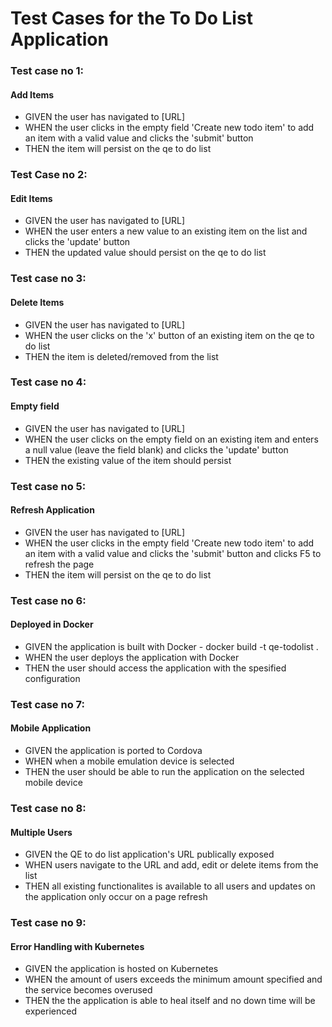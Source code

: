 # Test Cases for the To Do List Application #
### Test case no 1: ###
#### Add Items ####
- GIVEN the user has navigated to [URL]
- WHEN the user clicks in the empty field 'Create new todo item' to add an item with a valid value and clicks the 'submit' button
- THEN the item will persist on the qe to do list

### Test Case no 2: ###
#### Edit Items ####
- GIVEN the user has navigated to [URL]
- WHEN the user enters a new value to an existing item on the list and clicks the 'update' button
- THEN the updated value should persist on the qe to do list

### Test case no 3: ###
#### Delete Items ####
- GIVEN the user has navigated to [URL]
- WHEN the user clicks on the 'x' button of an existing item on the qe to do list
- THEN the item is deleted/removed from the list

### Test case no 4: ###
#### Empty field ####
- GIVEN the user has navigated to [URL]
- WHEN the user clicks on the empty field on an existing item and enters a null value (leave the field blank) and clicks the 'update' button
- THEN the existing value of the item should persist

### Test case no 5: ###
#### Refresh Application ####
- GIVEN the user has navigated to [URL]
- WHEN the user clicks in the empty field 'Create new todo item' to add an item with a valid value and clicks the 'submit' button and clicks F5 to refresh the page
- THEN the item will persist on the qe to do list

### Test case no 6: ###
#### Deployed in Docker ####
- GIVEN the application is built with Docker - docker build -t qe-todolist .
- WHEN the user deploys the application with Docker
- THEN the user should access the application with the spesified configuration

### Test case no 7: ###
#### Mobile Application ####
- GIVEN the application is ported to Cordova
- WHEN when a mobile emulation device is selected
- THEN the user should be able to run the application on the selected mobile device

### Test case no 8: ###
#### Multiple Users ####
- GIVEN the QE to do list application's URL publically exposed
- WHEN users navigate to the URL and add, edit or delete items from the list
- THEN all existing functionalites is available to all users and updates on the application only occur on a page refresh

### Test case no 9: ###
#### Error Handling with Kubernetes ####
- GIVEN the application is hosted on Kubernetes 
- WHEN the amount of users exceeds the minimum amount specified and the  service becomes overused
- THEN the the application is able to heal itself and no down time will be experienced